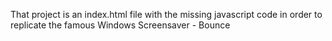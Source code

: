 That project is an index.html file with the missing javascript code in order to replicate the famous Windows Screensaver - Bounce